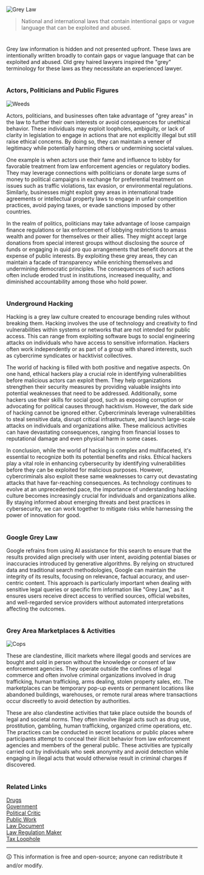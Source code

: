 ![Grey Law](https://github.com/user-attachments/assets/2e10adaa-8a98-4f42-a684-6ce912bdf99f)

> National and international laws that contain intentional gaps or vague language that can be exploited and abused.
#

Grey law information is hidden and not presented upfront. These laws are intentionally written broadly to contain gaps or vague language that can be exploited and abused. Old grey haired lawyers inspired the "grey" terminology for these laws as they necessitate an experienced lawyer.

#
### Actors, Politicians and Public Figures

![Weeds](https://github.com/user-attachments/assets/821305d9-00a3-4e64-849a-8f9aeaa3317c)

Actors, politicians, and businesses often take advantage of "grey areas" in the law to further their own interests or avoid consequences for unethical behavior. These individuals may exploit loopholes, ambiguity, or lack of clarity in legislation to engage in actions that are not explicitly illegal but still raise ethical concerns. By doing so, they can maintain a veneer of legitimacy while potentially harming others or undermining societal values.

One example is when actors use their fame and influence to lobby for favorable treatment from law enforcement agencies or regulatory bodies. They may leverage connections with politicians or donate large sums of money to political campaigns in exchange for preferential treatment on issues such as traffic violations, tax evasion, or environmental regulations. Similarly, businesses might exploit grey areas in international trade agreements or intellectual property laws to engage in unfair competition practices, avoid paying taxes, or evade sanctions imposed by other countries.

In the realm of politics, politicians may take advantage of loose campaign finance regulations or lax enforcement of lobbying restrictions to amass wealth and power for themselves or their allies. They might accept large donations from special interest groups without disclosing the source of funds or engaging in quid pro quo arrangements that benefit donors at the expense of public interests. By exploiting these grey areas, they can maintain a facade of transparency while enriching themselves and undermining democratic principles. The consequences of such actions often include eroded trust in institutions, increased inequality, and diminished accountability among those who hold power.

#
### Underground Hacking

Hacking is a grey law culture created to encourage bending rules without breaking them. Hacking involves the use of technology and creativity to find vulnerabilities within systems or networks that are not intended for public access. This can range from exploiting software bugs to social engineering attacks on individuals who have access to sensitive information. Hackers often work independently or as part of a group with shared interests, such as cybercrime syndicates or hacktivist collectives.

The world of hacking is filled with both positive and negative aspects. On one hand, ethical hackers play a crucial role in identifying vulnerabilities before malicious actors can exploit them. They help organizations strengthen their security measures by providing valuable insights into potential weaknesses that need to be addressed. Additionally, some hackers use their skills for social good, such as exposing corruption or advocating for political causes through hacktivism. However, the dark side of hacking cannot be ignored either. Cybercriminals leverage vulnerabilities to steal sensitive data, disrupt critical infrastructure, and launch large-scale attacks on individuals and organizations alike. These malicious activities can have devastating consequences, ranging from financial losses to reputational damage and even physical harm in some cases.

In conclusion, while the world of hacking is complex and multifaceted, it's essential to recognize both its potential benefits and risks. Ethical hackers play a vital role in enhancing cybersecurity by identifying vulnerabilities before they can be exploited for malicious purposes. However, cybercriminals also exploit these same weaknesses to carry out devastating attacks that have far-reaching consequences. As technology continues to evolve at an unprecedented pace, the importance of understanding hacking culture becomes increasingly crucial for individuals and organizations alike. By staying informed about emerging threats and best practices in cybersecurity, we can work together to mitigate risks while harnessing the power of innovation for good.

#
### Google Grey Law

Google refrains from using AI assistance for this search to ensure that the results provided align precisely with user intent, avoiding potential biases or inaccuracies introduced by generative algorithms. By relying on structured data and traditional search methodologies, Google can maintain the integrity of its results, focusing on relevance, factual accuracy, and user-centric content. This approach is particularly important when dealing with sensitive legal queries or specific firm information like "Grey Law," as it ensures users receive direct access to verified sources, official websites, and well-regarded service providers without automated interpretations affecting the outcomes.

#
### Grey Area Marketplaces & Activities

![Cops](https://github.com/user-attachments/assets/6b878917-9290-47c2-a5ff-4e80788f2162)

These are clandestine, illicit markets where illegal goods and services are bought and sold in person without the knowledge or consent of law enforcement agencies. They operate outside the confines of legal commerce and often involve criminal organizations involved in drug trafficking, human trafficking, arms dealing, stolen property sales, etc. The marketplaces can be temporary pop-up events or permanent locations like abandoned buildings, warehouses, or remote rural areas where transactions occur discreetly to avoid detection by authorities.

These are also clandestine activities that take place outside the bounds of legal and societal norms. They often involve illegal acts such as drug use, prostitution, gambling, human trafficking, organized crime operations, etc. The practices can be conducted in secret locations or public places where participants attempt to conceal their illicit behavior from law enforcement agencies and members of the general public. These activities are typically carried out by individuals who seek anonymity and avoid detection while engaging in illegal acts that would otherwise result in criminal charges if discovered.

#
### Related Links

[Drugs](https://github.com/sourceduty/Drugs)
<br>
[Government](https://github.com/sourceduty/Government)
<br>
[Political Critic](https://github.com/sourceduty/Political_Critic)
<br>
[Public Work](https://github.com/sourceduty/Public_Work)
<br>
[Law Document](https://github.com/sourceduty/Law_Document)
<br>
[Law Regulation Maker](https://github.com/sourceduty/Law_Regulation_Maker)
<br>
[Tax Loophole](https://github.com/sourceduty/tax_loophole)

****
🛈 This information is free and open-source; anyone can redistribute it and/or modify.
